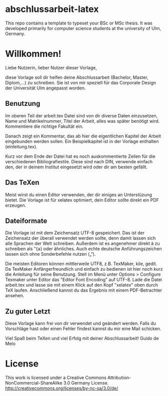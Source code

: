 # abschlussarbeit-latex

This repo contains a template to typeset your BSc or MSc thesis. It was developed primarily for computer science students at the university of Ulm, Germany.

# Willkommen!

Liebe Nutzerin, lieber Nutzer dieser Vorlage,

diese Vorlage soll dir helfen deine Abschlussarbeit (Bachelor, Master, Diplom,...) zu schreiben. Sie ist von mir speziell für das Corporate Design der Universität Ulm angepasst worden.


## Benutzung

Im oberen Teil der arbeit.tex Datei sind von dir diverse Daten einzusetzen, Name und Matrikelnummer, Titel der Arbeit, alles was später benötigt wird. Kommentiere die richtige Fakultät ein.

Danach zeigt ein Kommentar, das ab hier die eigentlichen Kapitel der Arbeit eingebunden werden sollen. Ein Beispielkapitel ist in der Vorlage enthalten (einleitung.tex).

Kurz vor dem Ende der Datei hat es noch auskommentierte Zeilen für die verschiedenen Bibliografiestile. Diese sind nach DIN, verwende einfach den, der in deinem Institut eingesetzt wird oder dir am besten gefällt.


## Das TeXen

Meist wirst du einen Editor verwenden, der dir einiges an Unterstüzung bietet. Die Vorlage ist für xelatex optimiert, dein Editor sollte direkt ein PDF erzeugen.


## Dateiformate

Die Vorlage ist mit dem Zeichensatz UTF-8 gespeichert. Das ist der Zeichensatz der überall verwendet werden sollte, denn damit lassen sich alle Sprachen der Welt schreiben. Außerdem ist es angenehmer direkt ä zu schreiben als \"{a} oder ähnliches. Auch echte deutsche Anführungszeichen lassen sich ohne Sonderbefehle nutzen („“).

Die meisten Editoren können mittlerweile UTF8, z.B. TexMaker, kile, gedit. Da TexMaker Anfängerfreundlich und einfach zu bedienen ist hier noch kurz die Anleitung für seine Benutzung. Stell im Menü unter Options > Configure Texmaker unter Editor das "Editor Font Encoding" auf UTF-8. Lade die Datei arbeit.tex und lasse sie mit einem Klick auf den Kopf "xelatex" oben durch TeX laufen. Anschließend kannst du das Ergebnis mit einem PDF-Betrachter ansehen.


## Zu guter Letzt

Diese Vorlage kann frei von dir verwendet und geändert werden. Falls du Vorschläge hast oder einen Fehler findest kannst du mir eine Mail schicken.

Viel Spaß beim TeXen und viel Erfolg mit deiner Abschlussarbeit!
Guido de Melo


# License
This work is licensed under a Creative Commons Attribution-NonCommercial-ShareAlike 3.0 Germany License.
http://creativecommons.org/licenses/by-nc-sa/3.0/de/

